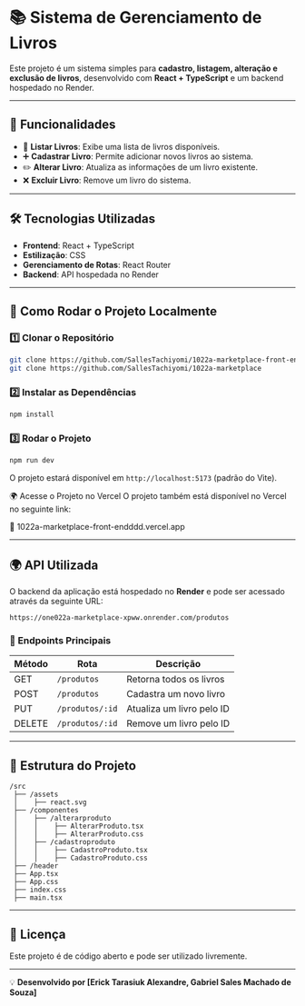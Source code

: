 # 📚 Sistema de Gerenciamento de Livros

Este projeto é um sistema simples para **cadastro, listagem, alteração e exclusão de livros**, desenvolvido com **React + TypeScript** e um backend hospedado no Render.

---

## 🚀 Funcionalidades

- 📌 **Listar Livros**: Exibe uma lista de livros disponíveis.
- ➕ **Cadastrar Livro**: Permite adicionar novos livros ao sistema.
- ✏️ **Alterar Livro**: Atualiza as informações de um livro existente.
- ❌ **Excluir Livro**: Remove um livro do sistema.

---

## 🛠️ Tecnologias Utilizadas

- **Frontend**: React + TypeScript
- **Estilização**: CSS
- **Gerenciamento de Rotas**: React Router
- **Backend**: API hospedada no Render

---

## 🔧 Como Rodar o Projeto Localmente

### **1️⃣ Clonar o Repositório**
```bash
git clone https://github.com/SallesTachiyomi/1022a-marketplace-front-end
git clone https://github.com/SallesTachiyomi/1022a-marketplace
```

### **2️⃣ Instalar as Dependências**
```bash
npm install
```

### **3️⃣ Rodar o Projeto**
```bash
npm run dev
```

O projeto estará disponível em `http://localhost:5173` (padrão do Vite).

🌍 Acesse o Projeto no Vercel
O projeto também está disponível no Vercel no seguinte link:

🔗 1022a-marketplace-front-endddd.vercel.app

---

## 🌍 API Utilizada

O backend da aplicação está hospedado no **Render** e pode ser acessado através da seguinte URL:

```
https://one022a-marketplace-xpww.onrender.com/produtos
```



### **📝 Endpoints Principais**

| Método  | Rota                          | Descrição                     |
|---------|-------------------------------|--------------------------------|
| GET     | `/produtos`                    | Retorna todos os livros        |
| POST    | `/produtos`                    | Cadastra um novo livro         |
| PUT     | `/produtos/:id`                | Atualiza um livro pelo ID      |
| DELETE  | `/produtos/:id`                | Remove um livro pelo ID        |

---

## 📌 Estrutura do Projeto

```
/src
 ├── /assets
 │    ├── react.svg
 ├── /componentes
 │    ├── /alterarproduto
 │    │    ├── AlterarProduto.tsx
 │    │    ├── AlterarProduto.css
 │    ├── /cadastroproduto
 │    │    ├── CadastroProduto.tsx
 │    │    ├── CadastroProduto.css
 ├── /header
 ├── App.tsx
 ├── App.css
 ├── index.css
 ├── main.tsx
```

---

## 📜 Licença

Este projeto é de código aberto e pode ser utilizado livremente.

---



💡 **Desenvolvido por [Erick Tarasiuk Alexandre, Gabriel Sales Machado de Souza]**
